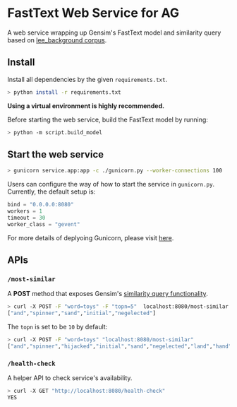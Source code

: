 # FastText Web Service for AG

A web service wrapping up Gensim's FastText model and similarity query based on [lee_background corpus](https://github.com/RaRe-Technologies/gensim/blob/develop/gensim/test/test_data/lee_background.cor).

## Install

Install all dependencies by the given `requirements.txt`.

```bash
> python install -r requirements.txt
```

**Using a virtual environment is highly recommended.**

Before starting the web service, build the FastText model by running:

```bash
> python -m script.build_model
```

## Start the web service

```bash
> gunicorn service.app:app -c ./gunicorn.py --worker-connections 100
```

Users can configure the way of how to start the service in `gunicorn.py`. Currently, the default setup is:

```python
bind = "0.0.0.0:8080"
workers = 1
timeout = 30
worker_class = "gevent"
```

For more details of deplyoing Gunicorn, please visit [here](https://docs.gunicorn.org/en/latest/deploy.html).

## APIs

### `/most-similar`

A **POST** method that exposes Gensim's [similarity query functionality](https://radimrehurek.com/gensim/auto_examples/core/run_similarity_queries.html#sphx-glr-auto-examples-core-run-similarity-queries-py).

```bash
> curl -X POST -F "word=toys" -F "topn=5"  localhost:8080/most-similar
["and","spinner","sand","initial","negelected"]
```

The `topn` is set to be `10` by default:

```bash
> curl -X POST -F "word=toys" "localhost:8080/most-similar"
["and","spinner","hijacked","initial","sand","negelected","land","hand","december","hijackings"]
```

### `/health-check`

A helper API to check service's availability.

```bash
> curl -X GET "http://localhost:8080/health-check"
YES
```
